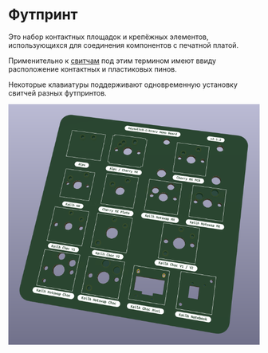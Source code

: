 # Футпринт

Это набор контактных площадок и крепёжных элементов, использующихся для соединения компонентов с печатной платой.

Применительно к [свитчам](/hardware/switches.md) под этим термином имеют ввиду расположение контактных и пластиковых пинов.

Некоторые клавиатуры поддерживают одновременную установку свитчей разных футпринтов.

![](/assets/dictionary/switches-footprints.png)
